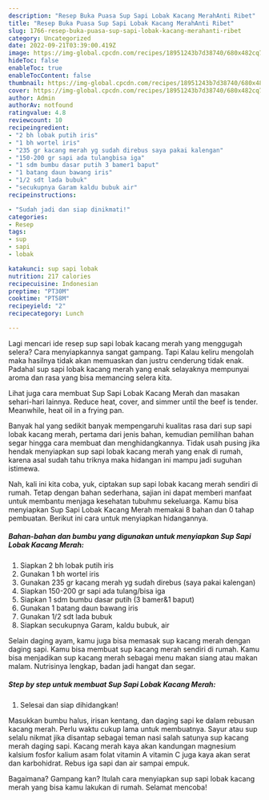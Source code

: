 ```yaml
---
description: "Resep Buka Puasa Sup Sapi Lobak Kacang MerahAnti Ribet"
title: "Resep Buka Puasa Sup Sapi Lobak Kacang MerahAnti Ribet"
slug: 1766-resep-buka-puasa-sup-sapi-lobak-kacang-merahanti-ribet
category: Uncategorized
date: 2022-09-21T03:39:00.419Z
image: https://img-global.cpcdn.com/recipes/18951243b7d38740/680x482cq70/sup-sapi-lobak-kacang-merah-foto-resep-utama.jpg
hideToc: false
enableToc: true
enableTocContent: false
thumbnail: https://img-global.cpcdn.com/recipes/18951243b7d38740/680x482cq70/sup-sapi-lobak-kacang-merah-foto-resep-utama.jpg
cover: https://img-global.cpcdn.com/recipes/18951243b7d38740/680x482cq70/sup-sapi-lobak-kacang-merah-foto-resep-utama.jpg
author: Admin
authorAv: notfound
ratingvalue: 4.8
reviewcount: 10
recipeingredient:
- "2 bh lobak putih iris"
- "1 bh wortel iris"
- "235 gr kacang merah yg sudah direbus saya pakai kalengan"
- "150-200 gr sapi ada tulangbisa iga"
- "1 sdm bumbu dasar putih 3 bamer1 baput"
- "1 batang daun bawang iris"
- "1/2 sdt lada bubuk"
- "secukupnya Garam kaldu bubuk air"
recipeinstructions:

- "Sudah jadi dan siap dinikmati!"
categories:
- Resep
tags:
- sup
- sapi
- lobak

katakunci: sup sapi lobak 
nutrition: 217 calories
recipecuisine: Indonesian
preptime: "PT30M"
cooktime: "PT58M"
recipeyield: "2"
recipecategory: Lunch

---
```



Lagi mencari ide resep sup sapi lobak kacang merah yang menggugah selera? Cara menyiapkannya sangat gampang. Tapi Kalau keliru mengolah maka hasilnya tidak akan memuaskan dan justru cenderung tidak enak. Padahal sup sapi lobak kacang merah yang enak selayaknya mempunyai aroma dan rasa yang bisa memancing selera kita.


Lihat juga cara membuat Sup Sapi Lobak Kacang Merah dan masakan sehari-hari lainnya. Reduce heat, cover, and simmer until the beef is tender. Meanwhile, heat oil in a frying pan.

Banyak hal yang sedikit banyak mempengaruhi kualitas rasa dari sup sapi lobak kacang merah, pertama dari jenis bahan, kemudian pemilihan bahan segar hingga cara membuat dan menghidangkannya. Tidak usah pusing jika hendak menyiapkan sup sapi lobak kacang merah yang enak di rumah, karena asal sudah tahu triknya maka hidangan ini mampu jadi suguhan istimewa.


Nah, kali ini kita coba, yuk, ciptakan sup sapi lobak kacang merah sendiri di rumah. Tetap dengan bahan sederhana, sajian ini dapat memberi manfaat untuk membantu menjaga kesehatan tubuhmu sekeluarga. Kamu bisa menyiapkan Sup Sapi Lobak Kacang Merah memakai 8 bahan dan 0 tahap pembuatan. Berikut ini cara untuk menyiapkan hidangannya.

<!--inarticleads1-->

##### Bahan-bahan dan bumbu yang digunakan untuk menyiapkan Sup Sapi Lobak Kacang Merah:

1. Siapkan 2 bh lobak putih iris
1. Gunakan 1 bh wortel iris
1. Gunakan 235 gr kacang merah yg sudah direbus (saya pakai kalengan)
1. Siapkan 150-200 gr sapi ada tulang/bisa iga
1. Siapkan 1 sdm bumbu dasar putih (3 bamer&amp;1 baput)
1. Gunakan 1 batang daun bawang iris
1. Gunakan 1/2 sdt lada bubuk
1. Siapkan secukupnya Garam, kaldu bubuk, air


Selain daging ayam, kamu juga bisa memasak sup kacang merah dengan daging sapi. Kamu bisa membuat sup kacang merah sendiri di rumah. Kamu bisa menjadikan sup kacang merah sebagai menu makan siang atau makan malam. Nutrisinya lengkap, badan jadi hangat dan segar. 

<!--inarticleads2-->

##### Step by step untuk membuat Sup Sapi Lobak Kacang Merah:


1. Selesai dan siap dihidangkan!

Masukkan bumbu halus, irisan kentang, dan daging sapi ke dalam rebusan kacang merah. Perlu waktu cukup lama untuk membuatnya. Sayur atau sup selalu nikmat jika disantap sebagai teman nasi salah satunya sup kacang merah daging sapi. Kacang merah kaya akan kandungan magnesium kalsium fosfor kalium asam folat vitamin A vitamin C juga kaya akan serat dan karbohidrat. Rebus iga sapi dan air sampai empuk. 

Bagaimana? Gampang kan? Itulah cara menyiapkan sup sapi lobak kacang merah yang bisa kamu lakukan di rumah. Selamat mencoba!
